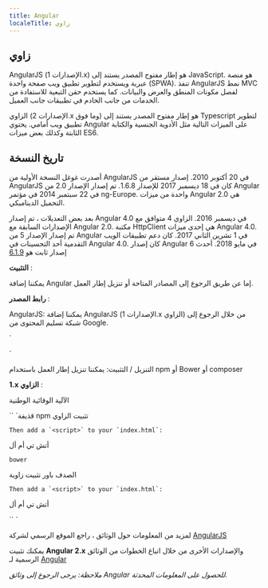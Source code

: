 ```yaml
---
title: Angular
localeTitle: زاوي
---
```

## زاوي

AngularJS (الإصدارات 1.x) هو إطار مفتوح المصدر يستند إلى JavaScript. هو منصة عبرية ويستخدم لتطوير تطبيق ويب صفحة واحدة (SPWA). تنفذ AngularJS نمط MVC لفصل مكونات المنطق والعرض والبيانات. كما يستخدم حقن التبعية للاستفادة من الخدمات من جانب الخادم في تطبيقات جانب العميل.

الزاوي (الإصدارات 2.x وما فوق) هو إطار مفتوح المصدر يستند إلى Typescript لتطوير تطبيق ويب أمامي. يحتوي Angular على الميزات التالية مثل الأدوية الجنسية والكتابة الثابتة وكذلك بعض ميزات ES6.

## تاريخ النسخة

أصدرت غوغل النسخة الأولية من AngularJS في 20 أكتوبر 2010. إصدار مستقر من AngularJS كان في 18 ديسمبر 2017 للإصدار 1.6.8. تم إصدار الإصدار 2.0 من Angular في 22 سبتمبر 2014 في مؤتمر ng-Europe. واحدة من ميزات Angular 2.0 هي التحميل الديناميكي.

بعد بعض التعديلات ، تم إصدار Angular 4.0 في ديسمبر 2016. الزاوي 4 متوافق مع الإصدارات السابقة مع Angular 2.0. مكتبة HttpClient هي إحدى ميزات Angular 4.0. تم إصدار الإصدار 5 من Angular في 1 تشرين الثاني 2017. كان دعم تطبيقات الويب التقدمية أحد التحسينات في Angular 4.0. كان إصدار Angular 6 في مايو 2018. أحدث إصدار ثابت هو [6.1.9](https://blog.angular.io/angular-v6-1-now-available-typescript-2-9-scroll-positioning-and-more-9f1c03007bb6)

**التثبيت** :

يمكننا إضافة Angular إما عن طريق الرجوع إلى المصادر المتاحة أو تنزيل إطار العمل.

**رابط المصدر** :

AngularJS: يمكننا إضافة AngularJS (الإصدارات 1.x الزاوي) من خلال الرجوع إلى شبكة تسليم المحتوى من Google.

 `
<script src="https://ajax.googleapis.com/ajax/libs/angularjs/1.6.4/angular.min.js"></script> 
` 

التنزيل / التثبيت: يمكننا تنزيل إطار العمل باستخدام npm أو Bower أو composer

**1.x الزاوي** :

الآلية الوقائية الوطنية

\`\` \`قذيفة npm تثبيت الزاوي

 ``Then add a `<script>` to your `index.html`: 
`` 

أتش تي أم أل

 `bower 
` 

الصدف باور تثبيت زاوية

 ``Then add a `<script>` to your `index.html`: 
`` 

أتش تي أم أل

\`\` \`

لمزيد من المعلومات حول الوثائق ، راجع الموقع الرسمي لشركة [AngularJS](https://docs.angularjs.org/api)

يمكنك تثبيت **Angular 2.x** والإصدارات الأخرى من خلال اتباع الخطوات من الوثائق الرسمية لـ [Angular](https://angular.io/guide/quickstart)

_ملاحظة: يرجى الرجوع إلى وثائق Angular للحصول على المعلومات المحدثة._
